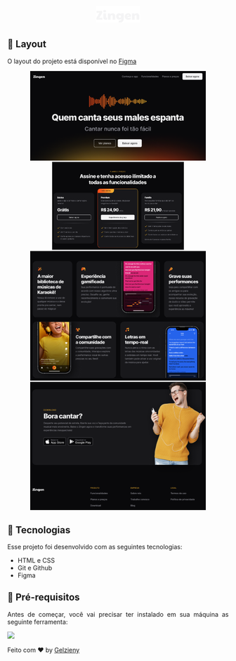 <strong><h1 align="center"><img alt="" src=".github/logo.svg" width="100"></h1></strong>

## 🎨 Layout

O layout do projeto está disponível no [Figma](https://www.figma.com/design/ckg4WZEwM9bgr1SM5ApNox/LP-de-produto-(Community)-(Copy)?node-id=3-376&p=f&t=KKubJGmidOrfDLeE-0)

<p align="center">
  <img alt="" src=".github/image.png" width="400">  
  <img alt="" src=".github/image2.png" width="300">
  <img alt="" src=".github/image1.png" width="400">
  <img alt="" src=".github/image4.png" width="400">
</p>

## 🚀 Tecnologias

Esse projeto foi desenvolvido com as seguintes tecnologias:

- HTML e CSS
- Git e Github
- Figma

## 🚀 Pré-requisitos

<p align="justify">Antes de começar, você vai precisar ter instalado em sua máquina as seguinte ferramenta:</p>

<a href="https://skillicons.dev">
  <img src="https://skillicons.dev/icons?i=vscode,figma,git" />
</a>


Feito com ♥ by [Gelzieny](https://gelzieny-portfolio.vercel.app/)
